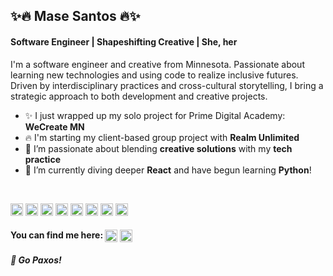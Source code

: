 <h2>✨🔥  Mase Santos  🔥✨</h2>
<h4>Software Engineer | Shapeshifting Creative | She, her</h4>

I'm a software engineer and creative from Minnesota. Passionate about learning new technologies and using code to realize inclusive futures. Driven by interdisciplinary practices and cross-cultural storytelling, I bring a strategic approach to both development and creative projects.

- ✨ I just wrapped up my solo project for Prime Digital Academy: **WeCreate MN**
- 🔥 I'm starting my client-based group project with **Realm Unlimited**
- 💖 I’m passionate about blending **creative solutions** with my **tech practice**
- 🌱 I’m currently diving deeper **React** and have begun learning **Python**!
<br/>
<p><img src="https://devicons.github.io/devicon/devicon.git/icons/react/react-original-wordmark.svg" alt="react" width="20" height="20"/> <img src="https://devicons.github.io/devicon/devicon.git/icons/bootstrap/bootstrap-plain.svg" alt="bootstrap" width="20" height="20"/> <img src="https://devicons.github.io/devicon/devicon.git/icons/css3/css3-original-wordmark.svg" alt="css3" width="20" height="20"/> <img src="https://devicons.github.io/devicon/devicon.git/icons/html5/html5-original-wordmark.svg" alt="html5" width="20" height="20"/> <img src="https://devicons.github.io/devicon/devicon.git/icons/javascript/javascript-original.svg" alt="javascript" width="20" height="20"/> <img src="https://devicons.github.io/devicon/devicon.git/icons/postgresql/postgresql-original-wordmark.svg" alt="postgresql" width="20" height="20"/> <img src="https://devicons.github.io/devicon/devicon.git/icons/nodejs/nodejs-original-wordmark.svg" alt="nodejs" width="20" height="20"/> <img src="https://devicons.github.io/devicon/devicon.git/icons/redux/redux-original.svg" alt="redux" width="20" height="20"/></p><p align="center">
</p>

<h4> You can find me here:
 <a href="https://dev.to/masesantos" target="blank"><img align="center" src="https://cdn.jsdelivr.net/npm/simple-icons@3.0.1/icons/dev-dot-to.svg" alt="masesantos" height="20" width="20" /></a>
<a href="https://linkedin.com/in/masesantos" target="blank"><img align="center" src="https://cdn.jsdelivr.net/npm/simple-icons@3.0.1/icons/linkedin.svg" alt="masesantos" height="20" width="20" /></a>
 </h4>
<h5>🐥 Go Paxos!</h5>
<!--
**MaseSantos/MaseSantos** is a ✨ _special_ ✨ repository because its `README.md` (this file) appears on your GitHub profile.

Here are some ideas to get you started:

- 🔭 I’m currently working on ...
- 🌱 I’m currently learning ...
- 👯 I’m looking to collaborate on ...
- 🤔 I’m looking for help with ...
- 💬 Ask me about ...
- 📫 How to reach me: ...
- 😄 Pronouns: ...
- ⚡ Fun fact: ...
-->
